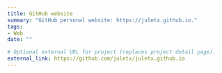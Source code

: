 ```yaml
---
title: GitHub website
summary: "GitHub personal website: https://juletx.github.io."
tags:
- Web
date: ""

# Optional external URL for project (replaces project detail page).
external_link: https://github.com/juletx/juletx.github.io
---
```

